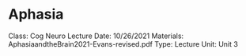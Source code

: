 # Aphasia

Class: Cog Neuro
Lecture Date: 10/26/2021
Materials: AphasiaandtheBrain2021-Evans-revised.pdf
Type: Lecture
Unit: Unit 3